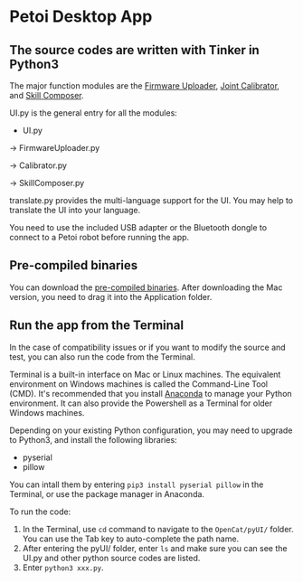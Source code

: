 # Petoi Desktop App 
## The source codes are written with Tinker in Python3 

The major function modules are the [Firmware Uploader](https://docs.petoi.com/desktop-app/firmware-uploader), [Joint Calibrator](https://docs.petoi.com/desktop-app/calibrator), and [Skill Composer](https://docs.petoi.com/desktop-app/skill-composer). 

UI.py is the general entry for all the modules:

- UI.py

-> FirmwareUploader.py

-> Calibrator.py

-> SkillComposer.py

translate.py provides the multi-language support for the UI. You may help to translate the UI into your language. 

You need to use the included USB adapter or the Bluetooth dongle to connect to a Petoi robot before running the app. 

## Pre-compiled binaries
You can download the [pre-compiled binaries](https://tn2lsjcal7.larksuite.com/drive/folder/fldusfMtqRB7pzw1eHYFJ7oR15G).
After downloading the Mac version, you need to drag it into the Application folder. 

## Run the app from the Terminal 
In the case of compatibility issues or if you want to modify the source and test, you can also run the code from the Terminal. 

Terminal is a built-in interface on Mac or Linux machines. The equivalent environment on Windows machines is called the Command-Line Tool (CMD). 
It's recommended that you install [Anaconda](https://www.anaconda.com/) to manage your Python environment. It can also provide the Powershell as a Terminal for older Windows machines. 

Depending on your existing Python configuration, you may need to upgrade to Python3, and install the following libraries:

- pyserial
- pillow

You can intall them by entering ```pip3 install pyserial pillow``` in the Terminal, or use the package manager in Anaconda. 

To run the code:
1. In the Terminal, use ```cd``` command to navigate to the ```OpenCat/pyUI/``` folder. You can use the Tab key to auto-complete the path name. 
2. After entering the pyUI/ folder, enter ```ls``` and make sure you can see the UI.py and other python source codes are listed. 
3. Enter ```python3 xxx.py```.

